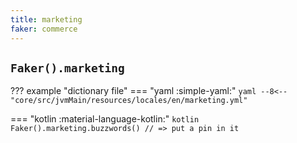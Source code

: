 ```yaml
---
title: marketing
faker: commerce
---
```


## `Faker().marketing`

??? example "dictionary file"
    === "yaml :simple-yaml:"
        ```yaml
        --8<-- "core/src/jvmMain/resources/locales/en/marketing.yml"
        ```

=== "kotlin :material-language-kotlin:"
    ```kotlin
    Faker().marketing.buzzwords() // => put a pin in it
    ```
